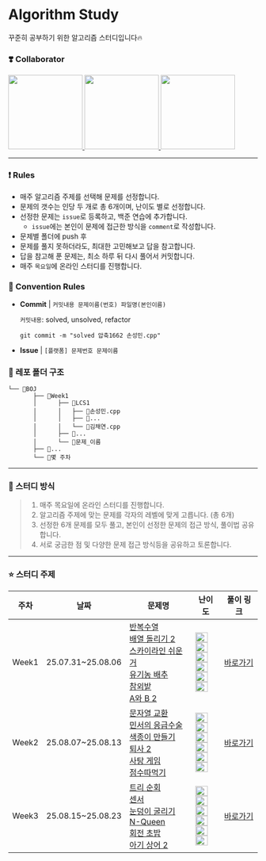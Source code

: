 # Algorithm Study

꾸준히 공부하기 위한 알고리즘 스터디입니다🔥

### ❣️ Collaborator

<div>
  <a href="https://github.com/dannysmson">
    <img src="https://avatars.githubusercontent.com/dannysmson" width="150" style="max-width: 100%;">
  </a>
  <a href="https://github.com/chaerish">
    <img src="https://avatars.githubusercontent.com/chaerish" width="150" style="max-width: 100%;">
  </a>
  <a href="https://github.com/YANGSEOKWOO">
    <img src="https://avatars.githubusercontent.com/YANGSEOKWOO" width="150" style="max-width: 100%;">
  </a>
</div>

---

### ❗️ Rules

- 매주 알고리즘 주제를 선택해 문제를 선정합니다.
- 문제의 갯수는 인당 두 개로 총 6개이며, 난이도 별로 선정합니다.
- 선정한 문제는 `issue`로 등록하고, 백준 연습에 추가합니다.
  - `issue`에는 본인이 문제에 접근한 방식을 `comment`로 작성합니다.
- 문제별 폴더에 push 후
- 문제를 풀지 못하더라도, 최대한 고민해보고 답을 참고합니다.
- 답을 참고해 푼 문제는, 최소 하루 뒤 다시 풀어서 커밋합니다.
- 매주 `목요일`에 온라인 스터디를 진행합니다.

### 📌 Convention Rules

- **Commit** | `커밋내용 문제이름(번호) 파일명(본인이름)`

  `커밋내용`: solved, unsolved, refactor

  ```
  git commit -m "solved 압축1662 손성민.cpp"
  ```

- **Issue** | `[플랫폼] 문제번호 문제이름`

### 📂 레포 폴더 구조

```
└── 📂BOJ
       ├── 📂Week1
       │      ├── 📂LCS1
       │      │   ├── 💾손성민.cpp
       │      │   ├── 💾...
       │      │   └── 💾김채연.cpp
       │      ├── 📂...
       │      └── 📂문제_이름
       ├── 📂...
       └── 📂몇 주차
```

---

### 📖 스터디 방식

> 1. 매주 목요일에 온라인 스터디를 진행합니다.
> 2. 알고리즘 주제에 맞는 문제를 각자의 레벨에 맞게 고릅니다. (총 6개)
> 3. 선정한 6개 문제를 모두 풀고, 본인이 선정한 문제의 접근 방식, 풀이법 공유합니다.
> 4. 서로 궁금한 점 및 다양한 문제 접근 방식등을 공유하고 토론합니다.

---

### ⭐️ 스터디 주제

| 주차  | 날짜              | 문제명                                                                                                                                                                                                                                                                                                                                           | 난이도                                                                                                                                                                                                                                                                                                                                                                                                                                                                                                                                   | 풀이 링크                  |
| ----- | ----------------- | ------------------------------------------------------------------------------------------------------------------------------------------------------------------------------------------------------------------------------------------------------------------------------------------------------------------------------------------------ | ---------------------------------------------------------------------------------------------------------------------------------------------------------------------------------------------------------------------------------------------------------------------------------------------------------------------------------------------------------------------------------------------------------------------------------------------------------------------------------------------------------------------------------------- | -------------------------- |
| Week1 | 25.07.31~25.08.06 | [반복수열](https://www.acmicpc.net/problem/2331)<br />[배열 돌리기 2](https://www.acmicpc.net/problem/16927)<br />[스카이라인 쉬운거](https://www.acmicpc.net/problem/1863)<br />[유기농 배추](https://www.acmicpc.net/problem/1012)<br />[참외밭](https://www.acmicpc.net/problem/2477)<br />[A와 B 2](https://www.acmicpc.net/problem/12919)   | <img height="20px" width="25px" src="https://static.solved.ac/tier_small/7.svg"/><br /><img height="20px" width="25px" src="https://static.solved.ac/tier_small/11.svg"/><br /><img height="20px" width="25px" src="https://static.solved.ac/tier_small/12.svg"/><br /><img height="20px" width="25px" src="https://static.solved.ac/tier_small/9.svg"/><br /><img height="20px" width="25px" src="https://static.solved.ac/tier_small/9.svg"/><br /><img height="20px" width="25px" src="https://static.solved.ac/tier_small/11.svg"/>  | [바로가기](./Study/Week01) |
| Week2 | 25.08.07~25.08.13 | [문자열 교환](https://www.acmicpc.net/problem/1522)<br />[민서의 응급수술](https://www.acmicpc.net/problem/20955)<br />[색종이 만들기](https://www.acmicpc.net/problem/2630)<br />[퇴사 2](https://www.acmicpc.net/problem/15486)<br />[사탕 게임](https://www.acmicpc.net/problem/3085)<br />[점수따먹기](https://www.acmicpc.net/problem/1749) | <img height="20px" width="25px" src="https://static.solved.ac/tier_small/10.svg"/><br /><img height="20px" width="25px" src="https://static.solved.ac/tier_small/12.svg"/><br /><img height="20px" width="25px" src="https://static.solved.ac/tier_small/9.svg"/><br /><img height="20px" width="25px" src="https://static.solved.ac/tier_small/12.svg"/><br /><img height="20px" width="25px" src="https://static.solved.ac/tier_small/9.svg"/><br /><img height="20px" width="25px" src="https://static.solved.ac/tier_small/12.svg"/> | [바로가기](./Study/Week02) |
| Week3 | 25.08.15~25.08.23 | [트리 순회](https://www.acmicpc.net/problem/22856)<br />[센서](https://www.acmicpc.net/problem/2212)<br />[눈덩이 굴리기](https://www.acmicpc.net/problem/21735)<br />[N-Queen](https://www.acmicpc.net/problem/9663)<br />[회전 초밥](https://www.acmicpc.net/problem/2531)<br />[아기 상어 2](https://www.acmicpc.net/problem/17086) | <img height="20px" width="25px" src="https://static.solved.ac/tier_small/12.svg"/><br /><img height="20px" width="25px" src="https://static.solved.ac/tier_small/11.svg"/><br /><img height="20px" width="25px" src="https://static.solved.ac/tier_small/8.svg"/><br /><img height="20px" width="25px" src="https://static.solved.ac/tier_small/12.svg"/><br /><img height="20px" width="25px" src="https://static.solved.ac/tier_small/10.svg"/><br /><img height="20px" width="25px" src="https://static.solved.ac/tier_small/9.svg"/> | [바로가기](./Study/Week03) |
